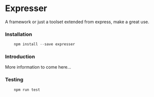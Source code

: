# Expresser
A framework or just a toolset extended from express, make a great use.

### Installation
```javascript
    npm install --save expresser
```

### Introduction
More information to come here...

### Testing
```bash
    npm run test
```